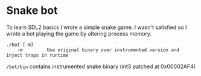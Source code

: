 # Snake bot
To learn SDL2 basics I wrote a simple snake game. I wasn't satisfied so I wrote a bot playing the game by altering process memory.  
```
./bot [-m]
    -m         Use original binary over instrumented version and inject traps in runtime
```
`/bot/bin` contains instrumented snake binary (int3 patched at 0x00002AF4)
